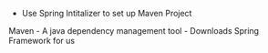 - Use Spring Intitalizer to set up Maven Project

Maven - A java dependency management tool - Downloads Spring Framework for us

